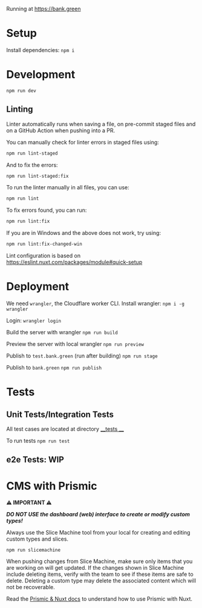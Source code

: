 Running at https://bank.green

# Setup

Install dependencies:
`npm i`

# Development

`npm run dev`

## Linting

Linter automatically runs when saving a file, on pre-commit staged files and on a GitHub Action when pushing into a PR.

You can manually check for linter errors in staged files using:
```bash
npm run lint-staged
```
And to fix the errors: 
```bash
npm run lint-staged:fix
```

To run the linter manually in all files, you can use:
```bash
npm run lint
```
To fix errors found, you can run: 
```bash
npm run lint:fix
```

If you are in Windows and the above does not work, try using:
```bash
npm run lint:fix-changed-win
```

Lint configuration is based on https://eslint.nuxt.com/packages/module#quick-setup

# Deployment

We need `wrangler`, the Cloudflare worker CLI.
Install wrangler:
`npm i -g wrangler`

Login:
`wrangler login`

Build the server with wrangler
`npm run build`

Preview the server with local wrangler
`npm run preview`

Publish to `test.bank.green` (run after building)
`npm run stage`

Publish to `bank.green`
`npm run publish`

# Tests
## Unit Tests/Integration Tests
All test cases are located at directory [__tests __](__tests__)

To run tests
`npm run test`

## e2e Tests: WIP

# CMS with Prismic

**:warning: IMPORTANT :warning:**

**_DO NOT USE the dashboard (web) interface to create or modify custom types!_**

Always use the Slice Machine tool from your local for creating and editing custom types and slices.

`npm run slicemachine`

When pushing changes from Slice Machine, make sure only items that you are working on will get updated. If the changes shown in Slice Machine include deleting items, verify with the team to see if these items are safe to delete. Deleting a custom type may delete the associated content which will not be recoverable.

Read the [Prismic & Nuxt docs](https://prismic.io/docs/nuxt) to understand how to use Prismic with Nuxt.
